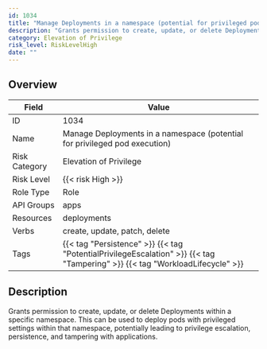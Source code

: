 ```yaml
---
id: 1034
title: "Manage Deployments in a namespace (potential for privileged pod execution)"
description: "Grants permission to create, update, or delete Deployments within a specific namespace. This can be used to deploy pods with privileged settings within that namespace, potentially leading to privilege escalation, persistence, and tampering with applications."
category: Elevation of Privilege
risk_level: RiskLevelHigh
date: ""
---
```


## Overview

| Field         | Value                                                                                                                        |
| ------------- | ---------------------------------------------------------------------------------------------------------------------------- |
| ID            | 1034                                                                                                                         |
| Name          | Manage Deployments in a namespace (potential for privileged pod execution)                                                   |
| Risk Category | Elevation of Privilege                                                                                                       |
| Risk Level    | {{< risk High >}}                                                                                                            |
| Role Type     | Role                                                                                                                         |
| API Groups    | apps                                                                                                                         |
| Resources     | deployments                                                                                                                  |
| Verbs         | create, update, patch, delete                                                                                                |
| Tags          | {{< tag "Persistence" >}} {{< tag "PotentialPrivilegeEscalation" >}} {{< tag "Tampering" >}} {{< tag "WorkloadLifecycle" >}} |

## Description

Grants permission to create, update, or delete Deployments within a specific namespace. This can be used to deploy pods with privileged settings within that namespace, potentially leading to privilege escalation, persistence, and tampering with applications.

